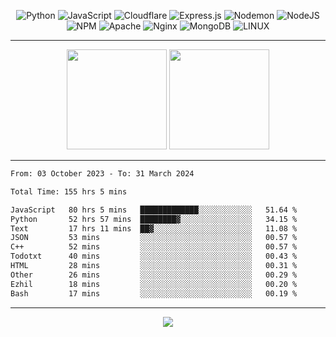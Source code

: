 <div align="center">
  
![Python](https://img.shields.io/badge/python-3670A0?style=for-the-badge&logo=python&logoColor=ffdd54) ![JavaScript](https://img.shields.io/badge/javascript-%23323330.svg?style=for-the-badge&logo=javascript&logoColor=%23F7DF1E) ![Cloudflare](https://img.shields.io/badge/Cloudflare-F38020?style=for-the-badge&logo=Cloudflare&logoColor=white) ![Express.js](https://img.shields.io/badge/express.js-%23404d59.svg?style=for-the-badge&logo=express&logoColor=%2361DAFB) ![Nodemon](https://img.shields.io/badge/NODEMON-%23323330.svg?style=for-the-badge&logo=nodemon&logoColor=%BBDEAD) ![NodeJS](https://img.shields.io/badge/node.js-6DA55F?style=for-the-badge&logo=node.js&logoColor=white) ![NPM](https://img.shields.io/badge/NPM-%23CB3837.svg?style=for-the-badge&logo=npm&logoColor=white) ![Apache](https://img.shields.io/badge/apache-%23D42029.svg?style=for-the-badge&logo=apache&logoColor=white) ![Nginx](https://img.shields.io/badge/nginx-%23009639.svg?style=for-the-badge&logo=nginx&logoColor=white) ![MongoDB](https://img.shields.io/badge/MongoDB-%234ea94b.svg?style=for-the-badge&logo=mongodb&logoColor=white) ![LINUX](https://img.shields.io/badge/Linux-FCC624?style=for-the-badge&logo=linux&logoColor=black)

---


<img src="https://github-readme-streak-stats.herokuapp.com/?user=anotherrandomonline&theme=react" height="160"/>
  
<img src="https://github-readme-stats.vercel.app/api?username=anotherrandomonline&show_icons=true&include_all_commits=true&theme=react" height="160"/>
</div>

---

<!--START_SECTION:waka-->

```txt
From: 03 October 2023 - To: 31 March 2024

Total Time: 155 hrs 5 mins

JavaScript   80 hrs 5 mins   █████████████░░░░░░░░░░░░   51.64 %
Python       52 hrs 57 mins  ████████▓░░░░░░░░░░░░░░░░   34.15 %
Text         17 hrs 11 mins  ██▓░░░░░░░░░░░░░░░░░░░░░░   11.08 %
JSON         53 mins         ░░░░░░░░░░░░░░░░░░░░░░░░░   00.57 %
C++          52 mins         ░░░░░░░░░░░░░░░░░░░░░░░░░   00.57 %
Todotxt      40 mins         ░░░░░░░░░░░░░░░░░░░░░░░░░   00.43 %
HTML         28 mins         ░░░░░░░░░░░░░░░░░░░░░░░░░   00.31 %
Other        26 mins         ░░░░░░░░░░░░░░░░░░░░░░░░░   00.29 %
Ezhil        18 mins         ░░░░░░░░░░░░░░░░░░░░░░░░░   00.20 %
Bash         17 mins         ░░░░░░░░░░░░░░░░░░░░░░░░░   00.19 %
```

<!--END_SECTION:waka-->

---

<div align="center">
  
![](https://github-profile-trophy.vercel.app/?username=anotherrandomonline&theme=darkhub&no-frame=true&no-bg=true&margin-w=4)

</div>
